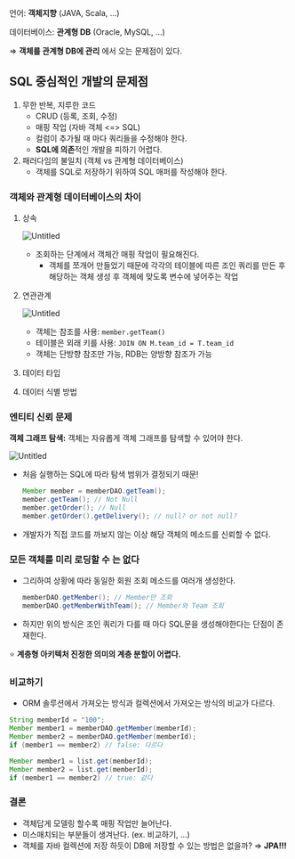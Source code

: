 언어: **객체지향** (JAVA, Scala, ...)

데이터베이스: **관계형 DB** (Oracle, MySQL, ...)

⇒ **객체를 관계형 DB에 관리** 에서 오는 문제점이 있다.

## SQL 중심적인 개발의 문제점

1. 무한 반복, 지루한 코드
    - CRUD (등록, 조회, 수정)
    - 매핑 작업 (자바 객체 <=> SQL)
    - 컬럼이 추가될 때 마다 쿼리들을 수정해야 한다.
    - **SQL에 의존**적인 개발을 피하기 어렵다.
2. 패러다임의 불일치 (객체 vs 관계형 데이터베이스)
    - 객체를 SQL로 저장하기 위하여 SQL 매퍼를 작성해야 한다.

### 객체와 관계형 데이터베이스의 차이

1. 상속
   
    ![Untitled](https://s3-us-west-2.amazonaws.com/secure.notion-static.com/50de3c3e-94d2-4714-92df-64eb25ec085c/Untitled.png)
    
    - 조회하는 단계에서 객체간 매핑 작업이 필요해진다.
        - 객체를 쪼개어 만들었기 때문에 각각의 테이블에 따른 조인 쿼리를 만든 후 해당하는 객체 생성 후 객체에 맞도록 변수에 넣어주는 작업
2. 연관관계
   
    ![Untitled](https://s3-us-west-2.amazonaws.com/secure.notion-static.com/ef1054c5-dac9-4a57-926b-a5bc5b56140d/Untitled.png)
    
    - 객체는 참조를 사용: `member.getTeam()`
    - 테이블은 외래 키를 사용: `JOIN ON M.team_id = T.team_id`
    - 객체는 단방향 참조만 가능, RDB는 양방향 참조가 가능
3. 데이터 타입
4. 데이터 식별 방법

### 엔티티 신뢰 문제

**객체 그래프 탐색:** 객체는 자유롭게 객체 그래프를 탐색할 수 있어야 한다.

![Untitled](https://s3-us-west-2.amazonaws.com/secure.notion-static.com/aa7f2042-5a59-4faf-b9b8-6ea289e5760a/Untitled.png)

- 처음 실행하는 SQL에 따라 탐색 범위가 결정되기 때문!
  
    ```java
    Member member = memberDAO.getTeam();
    member.getTeam(); // Not Null
    member.getOrder(); // Null
    member.getOrder().getDelivery(); // null? or not null?
    ```
    
- 개발자가 직접 코드를 까보지 않는 이상 해당 객체의 메소드를 신뢰할 수 없다.

### 모든 객체를 미리 로딩할 수 는 없다

- 그리하여 상황에 따라 동일한 회원 조회 메소드를 여러개 생성한다.
  
    ```java
    memberDAO.getMember(); // Member만 조회
    memberDAO.getMemberWithTeam(); // Member와 Team 조회
    ```
    
- 하지만 위의 방식은 조인 쿼리가 다를 때 마다 SQL문을 생성해야한다는 단점이 존재한다.

⭐ **계층형 아키텍처 진정한 의미의 계층 분할이 어렵다.**

### 비교하기

- ORM 솔루션에서 가져오는 방식과 컬렉션에서 가져오는 방식의 비교가 다르다.

```java
String memberId = "100";
Member member1 = memberDAO.getMember(memberId);
Member member2 = memberDAO.getMember(memberId);
if (member1 == member2) // false: 다르다

Member member1 = list.get(memberId);
Member member2 = list.get(memberId);
if (member1 == member2) // true: 같다
```

### 결론

- 객체답게 모델링 할수록 매핑 작업만 늘어난다.
- 미스매치되는 부분들이 생겨난다. (ex. 비교하기, ...)
- 객체를 자바 컬렉션에 저장 하듯이 DB에 저장할 수 있는 방법은 없을까? ⇒ **JPA!!!**